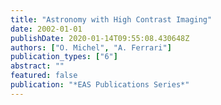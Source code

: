 ```yaml
---
title: "Astronomy with High Contrast Imaging"
date: 2002-01-01
publishDate: 2020-01-14T09:55:08.430648Z
authors: ["O. Michel", "A. Ferrari"]
publication_types: ["6"]
abstract: ""
featured: false
publication: "*EAS Publications Series*"
---
```


